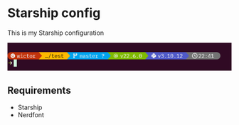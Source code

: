 # Starship config

This is my Starship configuration

![Example](../images/starship.png)

## Requirements

* Starship
* Nerdfont